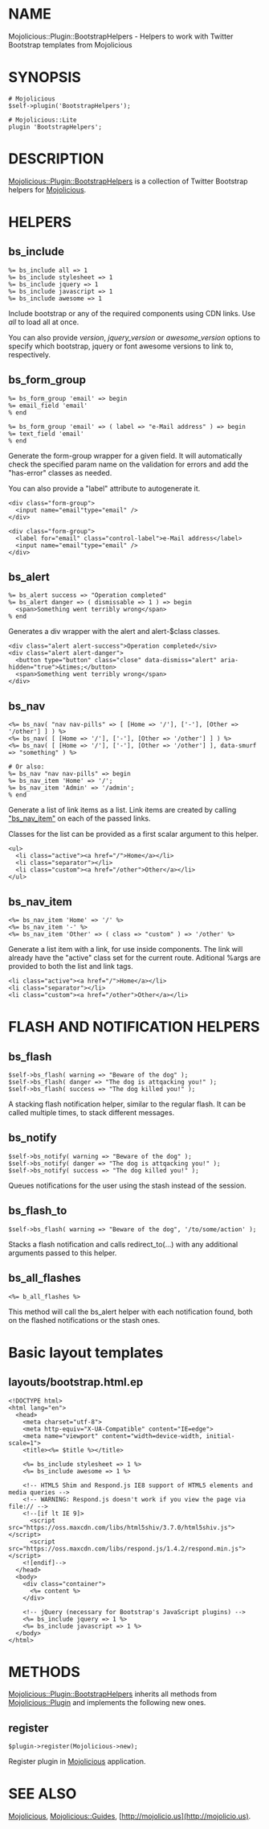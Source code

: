 # NAME

Mojolicious::Plugin::BootstrapHelpers - Helpers to work with Twitter Bootstrap
templates from Mojolicious

# SYNOPSIS

    # Mojolicious
    $self->plugin('BootstrapHelpers');

    # Mojolicious::Lite
    plugin 'BootstrapHelpers';

# DESCRIPTION

[Mojolicious::Plugin::BootstrapHelpers](https://metacpan.org/pod/Mojolicious::Plugin::BootstrapHelpers) is a collection of Twitter Bootstrap
helpers for [Mojolicious](https://metacpan.org/pod/Mojolicious).

# HELPERS

## bs\_include

    %= bs_include all => 1
    %= bs_include stylesheet => 1
    %= bs_include jquery => 1
    %= bs_include javascript => 1
    %= bs_include awesome => 1

Include bootstrap or any of the required components using CDN links. Use _all_
to load all at once.

You can also provide _version_, _jquery\_version_ or _awesome\_version_ options
to specify which bootstrap, jquery or font awesome versions to link to,
respectively.

## bs\_form\_group

    %= bs_form_group 'email' => begin
    %= email_field 'email'
    % end

    %= bs_form_group 'email' => ( label => "e-Mail address" ) => begin
    %= text_field 'email'
    % end

Generate the form-group wrapper for a given field. It will automatically check
the specified param name on the validation for errors and add the "has-error"
classes as needed.

You can also provide a "label" attribute to autogenerate it.

    <div class="form-group">
      <input name="email"type="email" />
    </div>

    <div class="form-group">
      <label for="email" class="control-label">e-Mail address</label>
      <input name="email"type="email" />
    </div>

## bs\_alert

    %= bs_alert success => "Operation completed"
    %= bs_alert danger => ( dismissable => 1 ) => begin
      <span>Something went terribly wrong</span>
    % end

Generates a div wrapper with the alert and alert-$class classes.

    <div class="alert alert-success">Operation completed</siv>
    <div class="alert alert-danger">
      <button type="button" class="close" data-dismiss="alert" aria-hidden="true">&times;</button>
      <span>Something went terribly wrong</span>
    </div>

## bs\_nav

    <%= bs_nav( "nav nav-pills" => [ [Home => '/'], ['-'], [Other => '/other'] ] ) %>
    <%= bs_nav( [ [Home => '/'], ['-'], [Other => '/other'] ] ) %>
    <%= bs_nav( [ [Home => '/'], ['-'], [Other => '/other'] ], data-smurf => "something" ) %>

    # Or also:
    %= bs_nav "nav nav-pills" => begin
    %= bs_nav_item 'Home' => '/';
    %= bs_nav_item 'Admin' => '/admin';
    % end

Generate a list of link items as a list. Link items are created by calling
["bs\_nav\_item"](#bs_nav_item) on each of the passed links.

Classes for the list can be provided as a first scalar argument to this helper.

    <ul>
      <li class="active"><a href="/">Home</a></li>
      <li class="separator"></li>
      <li class="custom"><a href="/other">Other</a></li>
    </ul>

## bs\_nav\_item

    <%= bs_nav_item 'Home' => '/' %>
    <%= bs_nav_item '-' %>
    <%= bs_nav_item 'Other' => ( class => "custom" ) => '/other' %>

Generate a list item with a link, for use inside components. The link will
already have the "active" class set for the current route. Aditional %args
are provided to both the list and link tags.

    <li class="active"><a href="/">Home</a></li>
    <li class="separator"></li>
    <li class="custom"><a href="/other">Other</a></li>

# FLASH AND NOTIFICATION HELPERS

## bs\_flash

    $self->bs_flash( warning => "Beware of the dog" );
    $self->bs_flash( danger => "The dog is attqacking you!" );
    $self->bs_flash( success => "The dog killed you!" );

A stacking flash notification helper, similar to the regular flash. It can be
called multiple times, to stack different messages.

## bs\_notify

    $self->bs_notify( warning => "Beware of the dog" );
    $self->bs_notify( danger => "The dog is attqacking you!" );
    $self->bs_notify( success => "The dog killed you!" );

Queues notifications for the user using the stash instead of the session.

## bs\_flash\_to

    $self->bs_flash( warning => "Beware of the dog", '/to/some/action' );

Stacks a flash notification and calls redirect\_to(...) with any additional
arguments passed to this helper.

## bs\_all\_flashes

    <%= b_all_flashes %>

This method will call the bs\_alert helper with each notification found,
both on the flashed notifications or the stash ones.

# Basic layout templates

## layouts/bootstrap.html.ep

    <!DOCTYPE html>
    <html lang="en">
      <head>
        <meta charset="utf-8">
        <meta http-equiv="X-UA-Compatible" content="IE=edge">
        <meta name="viewport" content="width=device-width, initial-scale=1">
        <title><%= $title %></title>
    
        <%= bs_include stylesheet => 1 %>
        <%= bs_include awesome => 1 %>
    
        <!-- HTML5 Shim and Respond.js IE8 support of HTML5 elements and media queries -->
        <!-- WARNING: Respond.js doesn't work if you view the page via file:// -->
        <!--[if lt IE 9]>
          <script src="https://oss.maxcdn.com/libs/html5shiv/3.7.0/html5shiv.js"></script>
          <script src="https://oss.maxcdn.com/libs/respond.js/1.4.2/respond.min.js"></script>
        <![endif]-->
      </head>
      <body>
        <div class="container">
          <%= content %>
        </div>
    
        <!-- jQuery (necessary for Bootstrap's JavaScript plugins) -->
        <%= bs_include jquery => 1 %>
        <%= bs_include javascript => 1 %>
      </body>
    </html>

# METHODS

[Mojolicious::Plugin::BootstrapHelpers](https://metacpan.org/pod/Mojolicious::Plugin::BootstrapHelpers) inherits all methods from
[Mojolicious::Plugin](https://metacpan.org/pod/Mojolicious::Plugin) and implements the following new ones.

## register

    $plugin->register(Mojolicious->new);

Register plugin in [Mojolicious](https://metacpan.org/pod/Mojolicious) application.

# SEE ALSO

[Mojolicious](https://metacpan.org/pod/Mojolicious), [Mojolicious::Guides](https://metacpan.org/pod/Mojolicious::Guides), [http://mojolicio.us](http://mojolicio.us).
